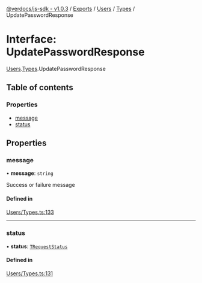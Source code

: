 [@verdocs/js-sdk - v1.0.3](../README.md) / [Exports](../modules.md) / [Users](../modules/Users.md) / [Types](../modules/Users.Types.md) / UpdatePasswordResponse

# Interface: UpdatePasswordResponse

[Users](../modules/Users.md).[Types](../modules/Users.Types.md).UpdatePasswordResponse

## Table of contents

### Properties

- [message](Users.Types.UpdatePasswordResponse.md#message)
- [status](Users.Types.UpdatePasswordResponse.md#status)

## Properties

### message

• **message**: `string`

Success or failure message

#### Defined in

[Users/Types.ts:133](https://github.com/Verdocs/js-sdk/blob/main/src/Users/Types.ts#L133)

___

### status

• **status**: [`TRequestStatus`](../modules/HTTP.Types.md#trequeststatus)

#### Defined in

[Users/Types.ts:131](https://github.com/Verdocs/js-sdk/blob/main/src/Users/Types.ts#L131)
